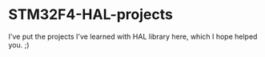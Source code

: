 # STM32F4-HAL-projects
I've put the projects I've learned with HAL library here, which I hope helped you. ;)
